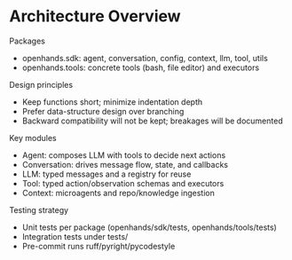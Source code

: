 # Architecture Overview

Packages
- openhands.sdk: agent, conversation, config, context, llm, tool, utils
- openhands.tools: concrete tools (bash, file editor) and executors

Design principles
- Keep functions short; minimize indentation depth
- Prefer data-structure design over branching
- Backward compatibility will not be kept; breakages will be documented

Key modules
- Agent: composes LLM with tools to decide next actions
- Conversation: drives message flow, state, and callbacks
- LLM: typed messages and a registry for reuse
- Tool: typed action/observation schemas and executors
- Context: microagents and repo/knowledge ingestion

Testing strategy
- Unit tests per package (openhands/sdk/tests, openhands/tools/tests)
- Integration tests under tests/
- Pre-commit runs ruff/pyright/pycodestyle
